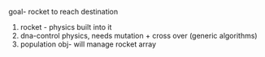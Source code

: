 goal- rocket to reach destination
1. rocket - physics built into it
2. dna-control physics, needs mutation + cross over (generic algorithms)
3. population obj- will manage rocket array